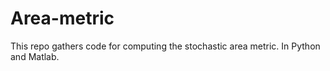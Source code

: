 # Area-metric
This repo gathers code for computing the stochastic area metric. In Python and Matlab.
